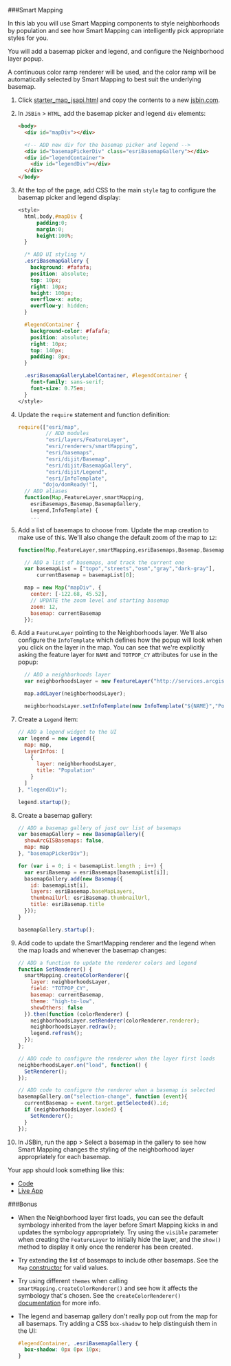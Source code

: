 ###Smart Mapping

In this lab you will use Smart Mapping components to style neighborhoods by population and see how Smart Mapping can intelligently pick appropriate styles for you.

You will add a basemap picker and legend, and configure the Neighborhood layer popup.

A continuous color ramp renderer will be used, and the color ramp will be automatically selected by Smart Mapping to best suit the underlying basemap.

1. Click [starter_map_jsapi.html](src/starter_map_jsapi.html) and copy the contents to a new [jsbin.com](http://jsbin.com).

2. In `JSBin` > `HTML`, add the basemap picker and legend `div` elements:
 
    ```html
    <body>
      <div id="mapDiv"></div>

      <!-- ADD new div for the basemap picker and legend -->
      <div id="basemapPickerDiv" class="esriBasemapGallery"></div>
      <div id="legendContainer">
        <div id="legendDiv"></div>
      </div>
    </body>
    ``` 

3. At the top of the page, add CSS to the main `style` tag to configure the basemap picker and legend display:

    ```CSS
    <style>
      html,body,#mapDiv {
          padding:0;
          margin:0;
          height:100%;
      }

      /* ADD UI styling */
      .esriBasemapGallery {
        background: #fafafa;
        position: absolute;
        top: 10px;
        right: 10px;
        height: 100px;
        overflow-x: auto;
        overflow-y: hidden;
      }

      #legendContainer {
        background-color: #fafafa;
        position: absolute;
        right: 10px;
        top: 140px;
        padding: 8px;
      }

      .esriBasemapGalleryLabelContainer, #legendContainer {
        font-family: sans-serif;
        font-size: 0.75em;
      }
    </style>
    ```

4. Update the `require` statement and function definition:

    ```javascript
    require(["esri/map",
             // ADD modules
             "esri/layers/FeatureLayer",
             "esri/renderers/smartMapping",
             "esri/basemaps",
             "esri/dijit/Basemap",
             "esri/dijit/BasemapGallery",
             "esri/dijit/Legend",
             "esri/InfoTemplate",
            "dojo/domReady!"],
      // ADD aliases
      function(Map,FeatureLayer,smartMapping,
        esriBasemaps,Basemap,BasemapGallery,
        Legend,InfoTemplate) {
        ... 
    ```

5. Add a list of basemaps to choose from. Update the map creation to make use of this. We'll also change the default zoom of the map to `12`:

    ```javascript
    function(Map,FeatureLayer,smartMapping,esriBasemaps,Basemap,BasemapGallery,Legend,InfoTemplate) {

      // ADD a list of basemaps, and track the current one
      var basemapList = ["topo","streets","osm","gray","dark-gray"],
          currentBasemap = basemapList[0];
    
      map = new Map("mapDiv", {
        center: [-122.68, 45.52],
        // UPDATE the zoom level and starting basemap
        zoom: 12,
        basemap: currentBasemap
      });
    ```

6. Add a `FeatureLayer` pointing to the Neighborhoods layer. We'll also configure the `InfoTemplate` which defines how the popup will look when you click on the layer in the map. You can see that we're explicitly asking the feature layer for `NAME` and `TOTPOP_CY` attributes for use in the popup:

    ```javascript
      // ADD a neighborhoods layer
      var neighborhoodsLayer = new FeatureLayer("http://services.arcgis.com/uCXeTVveQzP4IIcx/arcgis/rest/services/PDX_Neighborhoods_Styled/FeatureServer/0", {outFields: ["NAME","TOTPOP_CY"]});

      map.addLayer(neighborhoodsLayer);

      neighborhoodsLayer.setInfoTemplate(new InfoTemplate("${NAME}","Population: ${TOTPOP_CY}"));
    ```

7. Create a `Legend` item:

    ```javascript
    // ADD a legend widget to the UI
    var legend = new Legend({
      map: map,
      layerInfos: [
        {
          layer: neighborhoodsLayer,
          title: "Population"
        }
      ]
    }, "legendDiv");

    legend.startup();
    ```

8. Create a basemap gallery:

    ```javascript
    // ADD a basemap gallery of just our list of basemaps
    var basemapGallery = new BasemapGallery({
      showArcGISBasemaps: false,
      map: map
    }, "basemapPickerDiv");

    for (var i = 0; i < basemapList.length ; i++) {
      var esriBasemap = esriBasemaps[basemapList[i]];
      basemapGallery.add(new Basemap({
        id: basemapList[i],
        layers: esriBasemap.baseMapLayers,
        thumbnailUrl: esriBasemap.thumbnailUrl,
        title: esriBasemap.title
      }));
    }

    basemapGallery.startup();
    ```

9. Add code to update the SmartMapping renderer and the legend when the map loads and whenever the basemap changes:

    ```javascript
    // ADD a function to update the renderer colors and legend
    function SetRenderer() {
      smartMapping.createColorRenderer({
        layer: neighborhoodsLayer,
        field: "TOTPOP_CY",
        basemap: currentBasemap,
        theme: "high-to-low",
        showOthers: false
      }).then(function (colorRenderer) {
        neighborhoodsLayer.setRenderer(colorRenderer.renderer);
        neighborhoodsLayer.redraw();
        legend.refresh();
      });
    };

    // ADD code to configure the renderer when the layer first loads
    neighborhoodsLayer.on("load", function() {
      SetRenderer();
    });

    // ADD code to configure the renderer when a basemap is selected
    basemapGallery.on("selection-change", function (event){
      currentBasemap = event.target.getSelected().id;
      if (neighborhoodsLayer.loaded) {
        SetRenderer();
      }
    });
    ```
       
10. In JSBin, run the app > Select a basemap in the gallery to see how Smart Mapping changes the styling of the neighborhood layer appropriately for each basemap.

Your app should look something like this:
* [Code](src/smartmapping_color_renderer_jsapi.html)
* [Live App](http://esri.github.io/geodev-hackerlabs/develop/src/smartmapping_color_renderer_jsapi.html)

###Bonus
* When the Neighborhood layer first loads, you can see the default symbology inherited from the layer before Smart Mapping kicks in and updates the symbology appropriately. Try using the `visible` parameter when creating the `FeatureLayer` to initially hide the layer, and the `show()` method to display it only once the renderer has been created.
* Try extending the list of basemaps to include other basemaps. See the `Map` [constructor](https://developers.arcgis.com/javascript/jsapi/map-amd.html#map1) for valid values.
* Try using different `themes` when calling `smartMapping.createColorRenderer()` and see how it affects the symbology that's chosen. See the `createColorRenderer()` [documentation](https://developers.arcgis.com/javascript/jsapi/esri.renderers.smartmapping-amd.html#createcolorrenderer) for more info.
* The legend and basemap gallery don't really pop out from the map for all basemaps. Try adding a CSS `box-shadow` to help distinguish them in the UI:

    ```css
    #legendContainer, .esriBasemapGallery {
      box-shadow: 0px 0px 10px;
    }
    ```
